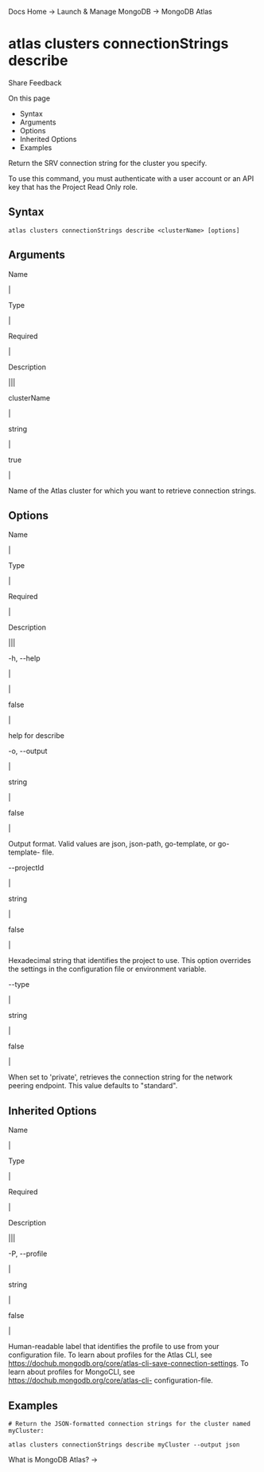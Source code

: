 Docs Home → Launch & Manage MongoDB → MongoDB Atlas

# atlas clusters connectionStrings describe

Share Feedback

On this page

  * Syntax
  * Arguments
  * Options
  * Inherited Options
  * Examples

Return the SRV connection string for the cluster you specify.

To use this command, you must authenticate with a user account or an API key
that has the Project Read Only role.

## Syntax

    
    
    atlas clusters connectionStrings describe <clusterName> [options]  
      
  
## Arguments

Name

|

Type

|

Required

|

Description  
  
|||  
  
clusterName

|

string

|

true

|

Name of the Atlas cluster for which you want to retrieve connection strings.  
  
## Options

Name

|

Type

|

Required

|

Description  
  
|||  
  
-h, --help

|

|

false

|

help for describe  
  
-o, --output

|

string

|

false

|

Output format. Valid values are json, json-path, go-template, or go-template-
file.  
  
\--projectId

|

string

|

false

|

Hexadecimal string that identifies the project to use. This option overrides
the settings in the configuration file or environment variable.  
  
\--type

|

string

|

false

|

When set to 'private', retrieves the connection string for the network peering
endpoint. This value defaults to "standard".  
  
## Inherited Options

Name

|

Type

|

Required

|

Description  
  
|||  
  
-P, --profile

|

string

|

false

|

Human-readable label that identifies the profile to use from your
configuration file. To learn about profiles for the Atlas CLI, see
https://dochub.mongodb.org/core/atlas-cli-save-connection-settings. To learn
about profiles for MongoCLI, see https://dochub.mongodb.org/core/atlas-cli-
configuration-file.  
  
## Examples

    
    
    # Return the JSON-formatted connection strings for the cluster named myCluster:  
      
    atlas clusters connectionStrings describe myCluster --output json  
  
What is MongoDB Atlas? →

